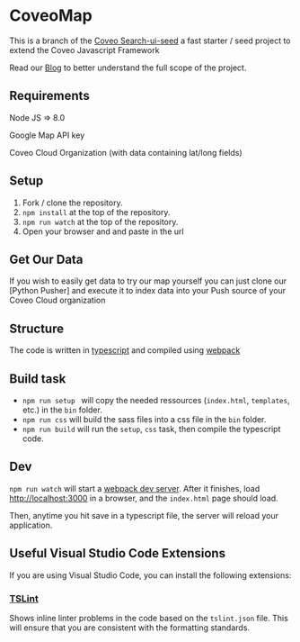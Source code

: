 # CoveoMap 
This is a branch of the [Coveo Search-ui-seed](https://github.com/coveo/search-ui-seed) a fast starter / seed project to extend the Coveo Javascript Framework

Read our [Blog](https://github.com/coveo/search-ui-seed) to better understand the full scope of the project.

## Requirements
Node JS => 8.0

Google Map API key

Coveo Cloud Organization (with data containing lat/long fields)

## Setup

1. Fork / clone the repository.
2. `npm install` at the top of the repository.
3. `npm run watch` at the top of the repository.
4. Open your browser and and paste in the url  

## Get Our Data
If you wish to easily get data to try our map yourself you can just clone our [Python Pusher] and execute it to index data into your Push source of your Coveo Cloud organization 

## Structure

The code is written in [typescript](http://www.typescriptlang.org/) and compiled using [webpack](https://webpack.github.io/)

## Build task

* `npm run setup ` will copy the needed ressources (`index.html`, `templates`, etc.) in the `bin` folder.
* `npm run css` will build the sass files into a css file in the `bin` folder.
* `npm run build` will run the `setup`, `css` task, then compile the typescript code.

## Dev

`npm run watch` will start a [webpack dev server](https://webpack.js.org/concepts/). After it finishes, load [http://localhost:3000](http://localhost:3000) in a browser, and the `index.html` page should load.

Then, anytime you hit save in a typescript file, the server will reload your application.

## Useful Visual Studio Code Extensions

If you are using Visual Studio Code, you can install the following extensions:

### [TSLint](https://marketplace.visualstudio.com/items?itemName=eg2.tslint)

Shows inline linter problems in the code based on the `tslint.json` file. This will ensure that you are consistent with the formatting standards. 


